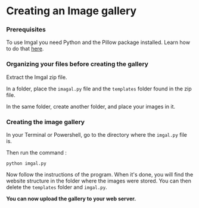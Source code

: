 # Creating an Image gallery

### Prerequisites

To use Imgal you need Python and the Pillow package installed. Learn how to do that [here](prerequisites).

### Organizing your files before creating the gallery

Extract the Imgal zip file.

In a folder, place the `imagal.py` file and the `templates` folder found in the zip file.

In the same folder, create another folder, and place your images in it.

### Creating the image gallery

In your Terminal or Powershell, go to the directory where the `imgal.py` file is.

Then run the command :
```Shell
python imgal.py
```

Now follow the instructions of the program. When it's done, you will find the website structure in the
folder where the images were stored. You can then delete the `templates` folder and `imgal.py`.

**You can now upload the gallery to your web server.**